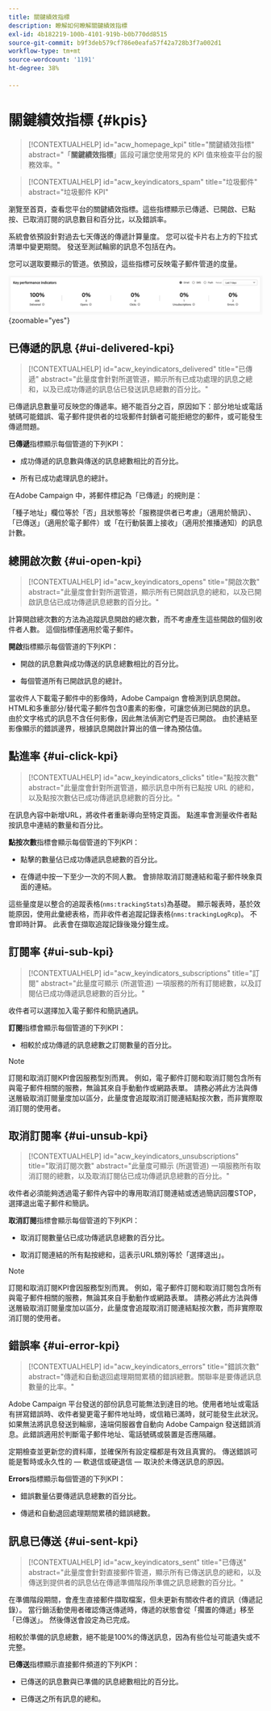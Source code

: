 ```yaml
---
title: 關鍵績效指標
description: 瞭解如何瞭解關鍵績效指標
exl-id: 4b182219-100b-4101-919b-b0b770dd8515
source-git-commit: b9f3deb579cf786e0eafa57f42a728b3f7a002d1
workflow-type: tm+mt
source-wordcount: '1191'
ht-degree: 38%

---
```


# 關鍵績效指標 {#kpis}

>[!CONTEXTUALHELP]
>id="acw_homepage_kpi"
>title="關鍵績效指標"
>abstract="「**關鍵績效指標**」區段可讓您使用常見的 KPI 值來檢查平台的服務效率。"

<!-- à enlever? -->

>[!CONTEXTUALHELP]
>id="acw_keyindicators_spam"
>title="垃圾郵件"
>abstract="垃圾郵件 KPI"

瀏覽至首頁，查看您平台的關鍵績效指標。這些指標顯示已傳遞、已開啟、已點按、已取消訂閱的訊息數目和百分比，以及錯誤率。

系統會依預設針對過去七天傳送的傳遞計算量度。 您可以從卡片右上方的下拉式清單中變更期間。 發送至測試輪廓的訊息不包括在內。

您可以選取要顯示的管道。依預設，這些指標可反映電子郵件管道的度量。

![顯示KPI卡片（包含電子郵件通道的量度）的熒幕擷圖。](assets/kpi.png){zoomable="yes"}

## 已傳遞的訊息 {#ui-delivered-kpi}

>[!CONTEXTUALHELP]
>id="acw_keyindicators_delivered"
>title="已傳遞"
>abstract="此量度會針對所選管道，顯示所有已成功處理的訊息之總和，以及已成功傳遞的訊息佔已發送訊息總數的百分比。"

已傳遞訊息數量可反映您的傳遞率。絕不能百分之百，原因如下：部分地址或電話號碼可能錯誤、電子郵件提供者的垃圾郵件封鎖者可能拒絕您的郵件，或可能發生傳遞問題。

**已傳遞**&#x200B;指標顯示每個管道的下列KPI：

* 成功傳遞的訊息數與傳送的訊息總數相比的百分比。

* 所有已成功處理訊息的總計。

在Adobe Campaign 中，將郵件標記為「已傳遞」的規則是：

「種子地址」欄位等於「否」且狀態等於「服務提供者已考慮」（適用於簡訊）、「已傳送」（適用於電子郵件）或「在行動裝置上接收」（適用於推播通知）的訊息計數。

## 總開啟次數 {#ui-open-kpi}

>[!CONTEXTUALHELP]
>id="acw_keyindicators_opens"
>title="開啟次數"
>abstract="此量度會針對所選管道，顯示所有已開啟訊息的總和，以及已開啟訊息佔已成功傳遞訊息總數的百分比。"

計算開啟總次數的方法為追蹤訊息開啟的總次數，而不考慮產生這些開啟的個別收件者人數。 這個指標僅適用於電子郵件。

**開啟**&#x200B;指標顯示每個管道的下列KPI：

* 開啟的訊息數與成功傳送的訊息總數相比的百分比。

* 每個管道所有已開啟訊息的總計。

當收件人下載電子郵件中的影像時，Adobe Campaign 會檢測到訊息開啟。HTML和多重部分/替代電子郵件包含0畫素的影像，可讓您偵測已開啟的訊息。 由於文字格式的訊息不含任何影像，因此無法偵測它們是否已開啟。 由於連結至影像顯示的錯誤邊界，根據訊息開啟計算出的值一律為預估值。

## 點進率 {#ui-click-kpi}

>[!CONTEXTUALHELP]
>id="acw_keyindicators_clicks"
>title="點按次數"
>abstract="此量度會針對所選管道，顯示訊息中所有已點按 URL 的總和，以及點按次數佔已成功傳遞訊息總數的百分比。"

在訊息內容中新增URL，將收件者重新導向至特定頁面。 點進率會測量收件者點按訊息中連結的數量和百分比。

**點按次數**&#x200B;指標會顯示每個管道的下列KPI：

* 點擊的數量佔已成功傳遞訊息總數的百分比。

* 在傳遞中按一下至少一次的不同人數。 會排除取消訂閱連結和電子郵件映象頁面的連結。

這些量度是以整合的追蹤表格(`nms:trackingStats`)為基礎。 顯示報表時，基於效能原因，使用此彙總表格，而非收件者追蹤記錄表格(`nms:trackingLogRcp`)。 不會即時計算。 此表會在擷取追蹤記錄後幾分鐘生成。

## 訂閱率 {#ui-sub-kpi}

>[!CONTEXTUALHELP]
>id="acw_keyindicators_subscriptions"
>title="訂閱"
>abstract="此量度可顯示 (所選管道) 一項服務的所有訂閱總數，以及訂閱佔已成功傳遞訊息總數的百分比。"

收件者可以選擇加入電子郵件和簡訊通訊。

**訂閱**&#x200B;指標會顯示每個管道的下列KPI：

* 相較於成功傳遞的訊息總數之訂閱數量的百分比。

>[!NOTE]
>
> 訂閱和取消訂閱KPI會因服務型別而異。 例如，電子郵件訂閱和取消訂閱包含所有與電子郵件相關的服務，無論其來自手動動作或網路表單。 請務必將此方法與傳送層級取消訂閱量度加以區分，此量度會追蹤取消訂閱連結點按次數，而非實際取消訂閱的使用者。

## 取消訂閱率 {#ui-unsub-kpi}

>[!CONTEXTUALHELP]
>id="acw_keyindicators_unsubscriptions"
>title="取消訂閱次數"
>abstract="此量度可顯示 (所選管道) 一項服務所有取消訂閱的總數，以及取消訂閱佔已成功傳遞訊息總數的百分比。"

收件者必須能夠透過電子郵件內容中的專用取消訂閱連結或透過簡訊回覆STOP，選擇退出電子郵件和簡訊。

**取消訂閱**&#x200B;指標會顯示每個管道的下列KPI：

* 取消訂閱數量佔已成功傳遞訊息總數的百分比。

* 取消訂閱連結的所有點按總和，這表示URL類別等於「選擇退出」。

>[!NOTE]
>
> 訂閱和取消訂閱KPI會因服務型別而異。 例如，電子郵件訂閱和取消訂閱包含所有與電子郵件相關的服務，無論其來自手動動作或網路表單。 請務必將此方法與傳送層級取消訂閱量度加以區分，此量度會追蹤取消訂閱連結點按次數，而非實際取消訂閱的使用者。

## 錯誤率 {#ui-error-kpi}

>[!CONTEXTUALHELP]
>id="acw_keyindicators_errors"
>title="錯誤次數"
>abstract="傳遞和自動退回處理期間累積的錯誤總數。關聯率是要傳遞訊息數量的比率。"

Adobe Campaign 平台發送的部份訊息可能無法到達目的地。使用者地址或電話有拼寫錯誤時、收件者變更電子郵件地址時，或信箱已滿時，就可能發生此狀況。 如果無法將訊息發送到輪廓，遠端伺服器會自動向 Adobe Campaign 發送錯誤消息。此錯誤適用於判斷電子郵件地址、電話號碼或裝置是否應隔離。

定期檢查並更新您的資料庫，並確保所有設定檔都是有效且真實的。 傳送錯誤可能是暫時或永久性的 — 軟退信或硬退信 — 取決於未傳送訊息的原因。

**Errors**&#x200B;指標顯示每個管道的下列KPI：

* 錯誤數量佔要傳遞訊息總數的百分比。

* 傳遞和自動退回處理期間累積的錯誤總數。

## 訊息已傳送 {#ui-sent-kpi}

<!--DRAFT - This section requires a validation-->

>[!CONTEXTUALHELP]
>id="acw_keyindicators_sent"
>title="已傳送"
>abstract="此量度會針對直接郵件管道，顯示所有已傳送訊息的總和，以及傳送到提供者的訊息佔在傳遞準備階段所準備之訊息總數的百分比。"

在準備階段期間，會產生直接郵件擷取檔案，但未更新有關收件者的資訊（傳遞記錄）。 當行銷活動使用者確認傳送傳遞時，傳遞的狀態會從「擱置的傳遞」移至「已傳送」。 然後傳送會設定為已完成。

相較於準備的訊息總數，絕不能是100%的傳送訊息，因為有些位址可能遺失或不完整。

**已傳送**&#x200B;指標顯示直接郵件頻道的下列KPI：

* 已傳送的訊息數與已準備的訊息總數相比的百分比。

* 已傳送之所有訊息的總和。